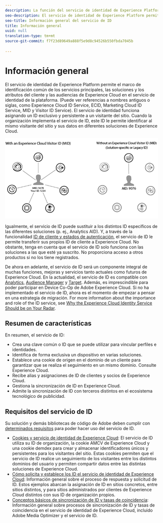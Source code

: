 ```yaml
---
description: La función del servicio de identidad de Experience Platform en Adobe Experience Cloud.
seo-description: El servicio de identidad de Experience Platform permite el marco de identificación común para los servicios principales, las soluciones y los atributos del cliente y las audiencias de Experience Cloud.
seo-title: Información general del servicio de ID
title: Información general
uuid: null
translation-type: tm+mt
source-git-commit: f7f23d89649a888f5e9d8c94526b550fbda7045b

---
```



# Información general

El servicio de identidad de Experience Platform permite el marco de identificación común de los servicios principales, las soluciones y los atributos del cliente y las audiencias de Experience Cloud en el servicio de identidad de la plataforma. (Puede ver referencias a nombres antiguos o siglas, como Experience Cloud ID Service, ECID, Marketing Cloud ID Service, MID y Visitor ID Service). El servicio de identidad funciona asignando un ID exclusivo y persistente a un visitante del sitio. Cuando la organización implementa el servicio de ID, este ID le permite identificar al mismo visitante del sitio y sus datos en diferentes soluciones de Experience Cloud.

![](assets/ecid.png)

Igualmente, el servicio de ID puede sustituir a los distintos ID específicos de las diferentes soluciones (p. ej., Analytics AID). Y, a través de la funcionalidad [ID de cliente y estados de autenticación](/help/reference/authenticated-state.md), el servicio de ID le permite transferir sus propios ID de cliente a Experience Cloud. No obstante, tenga en cuenta que el servicio de ID solo funciona con las soluciones a las que esté ya suscrito. No proporciona acceso a otros productos si no los tiene registrados.

De ahora en adelante, el servicio de ID será un componente integral de muchas funciones, mejoras y servicios tanto actuales como futuros de Experience Cloud. En la actualidad, el servicio de ID es compatible con [Analytics](http://www.adobe.com/marketing-cloud/web-analytics.html), [Audience Manager](http://www.adobe.com/marketing-cloud/data-management-platform.html) y [Target](http://www.adobe.com/marketing-cloud/testing-targeting.html). Además, es imprescindible para poder participar en Device Co-Op de Adobe Experience Cloud. Si no ha implementado el servicio de ID, ahora es el momento de empezar a pensar en una estrategia de migración. For more information about the importance and role of the ID service, see [Why the Experience Cloud Identity Service Should be on Your Radar](http://blogs.adobe.com/digitalmarketing/analytics/why-new-adobe-marketing-cloud-id-service-should-be-on-your-radar/).

## Resumen de características

En resumen, el servicio de ID:

* Crea una clave común o ID que se puede utilizar para vincular perfiles e identidades.
* Identifica de forma exclusiva un dispositivo en varias soluciones.
* Establece una cookie de origen en el dominio de un cliente para garantizar que se realiza el seguimiento en un mismo dominio. Consulte Experience Cloud.
* Recibe alias y asignaciones de ID de clientes y socios de Experience Cloud.
* Gestiona la sincronización de ID en Experience Cloud.
* Admite la sincronización de ID con terceros distintos en el ecosistema tecnológico de publicidad.

## Requisitos del servicio de ID

Su solución y demás bibliotecas de código de Adobe deben cumplir con [determinados requisitos](/help/reference/requirements.md) para poder hacer uso del servicio de ID.

* [Cookies y servicio de identidad de Experience Cloud](cookies.md): El servicio de ID utiliza su ID de organización, la cookie AMCV de Experience Cloud y una cookie demdex para crear y almacenar identificadores únicos y persistentes para los visitantes del sitio. Estas cookies permiten que el servicio de ID realice un seguimiento de los visitantes entre los distintos dominios del usuario y permiten compartir datos entre las distintas soluciones de Experience Cloud.
* [Cómo solicita y establece los ID el servicio de identidad de Experience Cloud](id-request.md): Información general sobre el proceso de respuesta y solicitud de ID. Estos ejemplos abarcan la asignación de ID en sitios concretos, entre sitios distintos, y para sitios administrados por clientes de Experience Cloud distintos con sus ID de organización propios.
* [Conceptos básicos de sincronización de ID y tasas de coincidencia](match-rates.md): Información general sobre procesos de sincronización de ID y tasas de coincidencia en el servicio de identidad de Experience Cloud, incluido Adobe Media Optimizer y el servicio de ID.